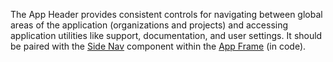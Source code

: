 The App Header provides consistent controls for navigating between global areas of the application (organizations and projects) and accessing application utilities like support, documentation, and user settings. It should be paired with the [Side Nav](/components/side-nave) component within the [App Frame](/layouts/app-frame) (in code).
